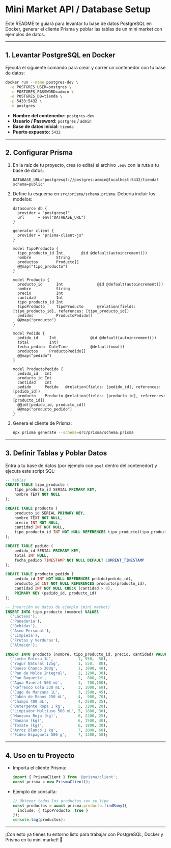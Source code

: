 # Mini Market API / Database Setup

Este README te guiará para levantar tu base de datos PostgreSQL en Docker, generar el cliente Prisma y poblar las tablas de un mini market con ejemplos de datos.

---

## 1. Levantar PostgreSQL en Docker

Ejecuta el siguiente comando para crear y correr un contenedor con tu base de datos:

```bash
docker run --name postgres-dev \
  -e POSTGRES_USER=postgres \
  -e POSTGRES_PASSWORD=admin \
  -e POSTGRES_DB=tienda \
  -p 5433:5432 \
  -d postgres
```

- **Nombre del contenedor:** `postgres-dev`
- **Usuario / Password:** `postgres` / `admin`
- **Base de datos inicial:** `tienda`
- **Puerto expuesto:** `5432`

---

## 2. Configurar Prisma

1. En la raíz de tu proyecto, crea (o edita) el archivo `.env` con la ruta a tu base de datos:

   ```env
   DATABASE_URL="postgresql://postgres:admin@localhost:5432/tienda?schema=public"
   ```

2. Define tu esquema en `src/prisma/schema.prisma`. Debería incluir los modelos:

   ```prisma
   datasource db {
     provider = "postgresql"
     url      = env("DATABASE_URL")
   }

   generator client {
     provider = "prisma-client-js"
   }

   model TipoProducto {
     tipo_producto_id Int        @id @default(autoincrement())
     nombre           String
     productos        Producto[]
     @@map("tipo_producto")
   }

   model Producto {
     producto_id      Int               @id @default(autoincrement())
     nombre           String
     precio           Int
     cantidad         Int
     tipo_producto_id Int
     tipoProducto     TipoProducto      @relation(fields: [tipo_producto_id], references: [tipo_producto_id])
     pedidos          ProductoPedido[]
     @@map("producto")
   }

   model Pedido {
     pedido_id     Int               @id @default(autoincrement())
     total         Int?
     fecha_pedido  DateTime          @default(now())
     productos     ProductoPedido[]
     @@map("pedido")
   }

   model ProductoPedido {
     pedido_id   Int
     producto_id Int
     cantidad    Int
     pedido      Pedido   @relation(fields: [pedido_id], references: [pedido_id])
     producto    Producto @relation(fields: [producto_id], references: [producto_id])
     @@id([pedido_id, producto_id])
     @@map("producto_pedido")
   }
   ```

3. Genera el cliente de Prisma:

   ```bash
   npx prisma generate --schema=src/prisma/schema.prisma
   ```

---

## 3. Definir Tablas y Poblar Datos

Entra a tu base de datos (por ejemplo con `psql` dentro del contenedor) y ejecuta este script SQL:

```sql
-- Tablas
CREATE TABLE tipo_producto (
    tipo_producto_id SERIAL PRIMARY KEY,
    nombre TEXT NOT NULL
);

CREATE TABLE producto (
    producto_id SERIAL PRIMARY KEY,
    nombre TEXT NOT NULL,
    precio INT NOT NULL,
    cantidad INT NOT NULL,
    tipo_producto_id INT NOT NULL REFERENCES tipo_producto(tipo_producto_id)
);

CREATE TABLE pedido (
    pedido_id SERIAL PRIMARY KEY,
    total INT NULL,
    fecha_pedido TIMESTAMP NOT NULL DEFAULT CURRENT_TIMESTAMP
);

CREATE TABLE producto_pedido (
    pedido_id INT NOT NULL REFERENCES pedido(pedido_id),
    producto_id INT NOT NULL REFERENCES producto(producto_id),
    cantidad INT NOT NULL CHECK (cantidad > 0),
    PRIMARY KEY (pedido_id, producto_id)
);

-- Inserción de datos de ejemplo (mini market)
INSERT INTO tipo_producto (nombre) VALUES
  ('Lácteos'),
  ('Panadería'),
  ('Bebidas'),
  ('Aseo Personal'),
  ('Limpieza'),
  ('Frutas y Verduras'),
  ('Almacén');

INSERT INTO producto (nombre, tipo_producto_id, precio, cantidad) VALUES
  ('Leche Entera 1L',           1, 950,  50),
  ('Yogur Natural 125g',        1, 550,  80),
  ('Queso Chanco 200g',         1, 1800, 40),
  ('Pan de Molde Integral',     2, 1200, 30),
  ('Pan Baguette',              2,  800, 25),
  ('Agua Mineral 500 mL',       3,  700,100),
  ('Refresco Cola 330 mL',      3, 1000, 60),
  ('Jugo de Manzana 1L',        3, 1500, 45),
  ('Jabón de Manos 250 mL',     4,  900, 70),
  ('Champú 400 mL',             4, 2500, 35),
  ('Detergente Ropa 1 kg',      5, 3200, 20),
  ('Limpiador Multiuso 500 mL', 5, 1800, 30),
  ('Manzana Roja (kg)',         6, 2200, 25),
  ('Banano (kg)',               6, 1500, 40),
  ('Tomate (kg)',               6, 1800, 30),
  ('Arroz Blanco 1 kg',         7, 2000, 60),
  ('Fideo Espagueti 500 g',     7, 1300, 50);
```

---

## 4. Uso en tu Proyecto

- Importa el cliente Prisma:

  ```ts
  import { PrismaClient } from '@prisma/client';
  const prisma = new PrismaClient();
  ```

- Ejemplo de consulta:

  ```ts
  // Obtener todos los productos con su tipo
  const productos = await prisma.producto.findMany({
    include: { tipoProducto: true }
  });
  console.log(productos);
  ```

---

¡Con esto ya tienes tu entorno listo para trabajar con PostgreSQL, Docker y Prisma en tu mini market! 🎉

